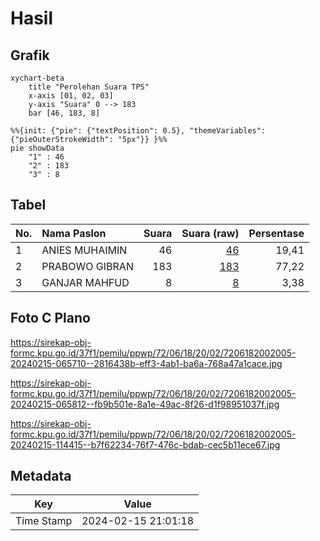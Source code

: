 # Hasil

## Grafik

```mermaid
xychart-beta
    title "Perolehan Suara TPS"
    x-axis [01, 02, 03]
    y-axis "Suara" 0 --> 183
    bar [46, 183, 8]
```

```mermaid
%%{init: {"pie": {"textPosition": 0.5}, "themeVariables": {"pieOuterStrokeWidth": "5px"}} }%%
pie showData
    "1" : 46
    "2" : 183
    "3" : 8
```

## Tabel

| No. | Nama Paslon    | Suara | Suara (raw) | Persentase |
|:--- |:-------------- | -----:| -----------:| ----------:|
| 1   | ANIES MUHAIMIN | 46    | [46][p-1]   | 19,41      |
| 2   | PRABOWO GIBRAN | 183   | [183][p-2]  | 77,22      |
| 3   | GANJAR MAHFUD  | 8     | [8][p-3]    | 3,38       |


[p-1]: https://github.com/gigit-pemilu/pemilu-2024-72-sulawesi-tengah/blob/main/pilpres/hitung-suara/sub/72-sulawesi-tengah/sub/06-morowali/sub/18-bungku-timur/sub/2002-bahomotefe/sub/005-tps/sub/paslon-1.txt
[p-2]: https://github.com/gigit-pemilu/pemilu-2024-72-sulawesi-tengah/blob/main/pilpres/hitung-suara/sub/72-sulawesi-tengah/sub/06-morowali/sub/18-bungku-timur/sub/2002-bahomotefe/sub/005-tps/sub/paslon-2.txt
[p-3]: https://github.com/gigit-pemilu/pemilu-2024-72-sulawesi-tengah/blob/main/pilpres/hitung-suara/sub/72-sulawesi-tengah/sub/06-morowali/sub/18-bungku-timur/sub/2002-bahomotefe/sub/005-tps/sub/paslon-3.txt

## Foto C Plano

https://sirekap-obj-formc.kpu.go.id/37f1/pemilu/ppwp/72/06/18/20/02/7206182002005-20240215-065710--2816438b-eff3-4ab1-ba6a-768a47a1cace.jpg

https://sirekap-obj-formc.kpu.go.id/37f1/pemilu/ppwp/72/06/18/20/02/7206182002005-20240215-065812--fb9b501e-8a1e-49ac-8f26-d1f98951037f.jpg

https://sirekap-obj-formc.kpu.go.id/37f1/pemilu/ppwp/72/06/18/20/02/7206182002005-20240215-114415--b7f62234-76f7-476c-bdab-cec5b11ece67.jpg


## Metadata

| Key        | Value               |
| ---------- | ------------------- |
| Time Stamp | 2024-02-15 21:01:18 |



